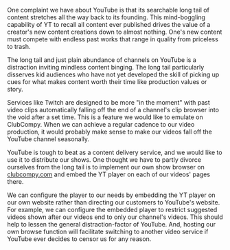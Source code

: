 One complaint we have about YouTube is that its searchable long tail of content
stretches all the way back to its founding.  This mind-boggling capability of YT
to recall all content ever published drives the value of a creator's new
content creations down to almost nothing.  One's new content must compete with
endless past works that range in quality from priceless to trash.

The long tail and just plain abundance of channels on YouTube is a distraction
inviting mindless content binging.  The long tail particularly disserves kid
audiences who have not yet developed the skill of picking up cues for what
makes content worth their time like production values or story.

Services like Twitch are designed to be more "in the moment" with past video
clips automatically falling off the end of a channel's clip browser into the
void after a set time.  This is a feature we would like to emulate on ClubCompy.
When we can achieve a regular cadence to our video production, it would
probably make sense to make our videos fall off the YouTube channel seasonally.

YouTube is tough to beat as a content delivery service, and we would like to
use it to distribute our shows.  One thought we have to partly divorce
ourselves from the long tail is to implement our own show browser on
[clubcompy.com](https://clubcompy.com) and embed the YT player on each of our
videos' pages there.

We can configure the player to our needs by embedding the YT player on our own
website rather than directing our customers to YouTube's website.  For
example, we can configure the embedded player to restrict suggested videos
shown after our videos end to only our channel's videos.  This should help to
lessen the general distraction-factor of YouTube.  And, hosting our own browse
function will facilitate switching to another video service if YouTube ever
decides to censor us for any reason.
